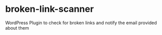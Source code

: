 # broken-link-scanner
WordPress Plugin to check for broken links and notify the email provided about them
